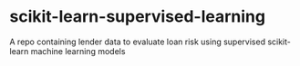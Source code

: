 # scikit-learn-supervised-learning
A repo containing lender data to evaluate loan risk using supervised scikit-learn machine learning models
